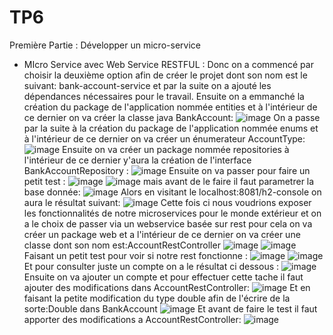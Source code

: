 # TP6
Première Partie : Développer un micro-service
   - MIcro Service avec Web Service RESTFUL :
Donc on a commencé par choisir la deuxième option afin de créer le projet dont son nom est le suivant: bank-account-service  et par la suite on a ajouté les dépendances nécessaires pour le travail.
Ensuite on a emmanché la création du package de l'application nommée entities et à l'intérieur de ce dernier on va créer la classe java BankAccount:
![image](https://github.com/baayaouiimane/TP6/assets/167249908/7cb0b427-7137-4000-b3ac-9d9a186ca894)
On a passe par la suite à la création du package de l'application nommée enums et à l'intérieur de ce dernier on va créer  un énumerateur AccountType:
![image](https://github.com/baayaouiimane/TP6/assets/167249908/2522b998-ab8a-4d3d-9ea9-7bae81a788db)
Ensuite on va créer un package nommée repositories à l'intérieur de ce dernier y'aura la création de l'interface BankAccountRepository :
![image](https://github.com/baayaouiimane/TP6/assets/167249908/4cd51834-8bd1-42f8-8d71-f06da96dbaee)
Ensuite on va passer pour faire un petit test :
![image](https://github.com/baayaouiimane/TP6/assets/167249908/597cd22b-2385-46d2-8b1e-ba6f33cace0e)
![image](https://github.com/baayaouiimane/TP6/assets/167249908/55af515b-60f9-4235-b7f7-9579dc28a8b0)
mais avant de le faire il faut parametrer la base donnée:
![image](https://github.com/baayaouiimane/TP6/assets/167249908/6beb6dfc-bf97-425e-9bbc-49ffb27ad84a)
Alors en visitant le localhost:8081/h2-console on aura le résultat suivant:
![image](https://github.com/baayaouiimane/TP6/assets/167249908/ba156c90-29bb-42a6-b05c-ca6ee19baeea)
Cette fois ci nous voudrions exposer les fonctionnalités de notre microservices pour le monde extérieur et on a le choix de passer via un webservice basée sur rest pour cela on va créer un package web et a l'intérieur de ce dernier on va créer une classe dont son nom est:AccountRestController
![image](https://github.com/baayaouiimane/TP6/assets/167249908/c4d49196-a5d5-4582-a918-2eabc61459de)
![image](https://github.com/baayaouiimane/TP6/assets/167249908/86cd72b2-2fbb-4bc8-b9ea-faadba7f8fc5)
Faisant un petit test pour voir si notre rest fonctionne :
![image](https://github.com/baayaouiimane/TP6/assets/167249908/4b0e1c71-2057-4f9f-bbb1-ed2fd7ad8bcb)
![image](https://github.com/baayaouiimane/TP6/assets/167249908/8c735f69-45a8-4af4-8483-f29fd4807f2d)
Et pour consulter juste un compte  on a le résultat ci dessous :
![image](https://github.com/baayaouiimane/TP6/assets/167249908/3a32e901-c735-4368-8f1b-82dfb175b20d)
Ensuite on va ajouter un compte et pour effectuer cette tache il faut ajouter des modifications dans AccountRestController:
![image](https://github.com/baayaouiimane/TP6/assets/167249908/70d649a7-5a49-46fe-98d7-5de68c609c54)
Et en faisant la petite modification du type double afin de l'écrire de la sorte:Double dans BankAccount
![image](https://github.com/baayaouiimane/TP6/assets/167249908/2175f2eb-88ed-4370-bb97-abe91344da74)
Et avant de faire le test il faut apporter des modifications a AccountRestController:
![image](https://github.com/baayaouiimane/TP6/assets/167249908/af975847-0c39-4949-83a8-f4ca09cb2120)


